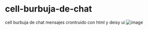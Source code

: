 # cell-burbuja-de-chat
cell burbuja de chat mensajes
crontruido con html y deisy ui
![image](https://github.com/user-attachments/assets/e7a373be-ba47-4b84-960e-a7e7980af1f7)
